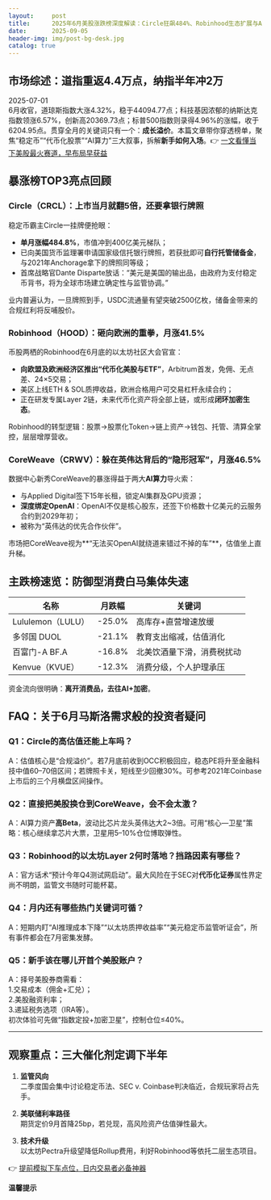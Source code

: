 ```yaml
---
layout:     post
title:      2025年6月美股涨跌榜深度解读：Circle狂飙484%、Robinhood生态扩展与AI基础设施热浪
date:       2025-09-05
header-img: img/post-bg-desk.jpg
catalog: true
---
```


## 市场综述：道指重返4.4万点，纳指半年冲2万

2025-07-01  
6月收官，道琼斯指数大涨4.32%，稳于44094.77点；科技基因浓郁的纳斯达克指数领涨6.57%，创新高20369.73点；标普500指数则录得4.96%的涨幅，收于6204.95点。贯穿全月的关键词只有一个：**成长溢价**。本篇文章带你穿透榜单，聚焦“稳定币”“代币化股票”“AI算力”三大叙事，拆解**新手如何入场**。👉 [一文看懂当下美股最火赛道，早布局早获益](https://okxdog.com/)

## 暴涨榜TOP3亮点回顾

### Circle（CRCL）：上市当月就翻5倍，还要拿银行牌照

稳定币霸主Circle一挂牌便抢眼：  
- **单月涨幅484.8%**，市值冲到400亿美元梯队；  
- 已向美国货币监理署申请国家级信托银行牌照，若获批即可**自行托管储备金**，与2021年Anchorage拿下的牌照同等级；  
- 首席战略官Dante Disparte放话：“美元是美国的输出品，由政府为支付稳定币背书，将为全球市场建立确定性与监管协调。”  

业内普遍认为，一旦牌照到手，USDC流通量有望突破2500亿枚，储备金带来的合规红利将反哺股价。

### Robinhood（HOOD）：砸向欧洲的重拳，月涨41.5%

币股两栖的Robinhood在6月底的以太坊社区大会官宣：  
- **向欧盟及欧洲经济区推出“代币化美股与ETF”**，Arbitrum首发，免佣、无点差、24×5交易；  
- 美区上线ETH & SOL质押收益，欧洲合格用户可交易杠杆永续合约；  
- 正在研发专属Layer 2链，未来代币化资产将全部上链，或形成**闭环加密生态**。  

Robinhood的转型逻辑：股票→股票化Token→链上资产→钱包、托管、清算全掌控，层层增厚营收。

### CoreWeave（CRWV）：躲在英伟达背后的“隐形冠军”，月涨46.5%

数据中心新秀CoreWeave的暴涨得益于两大**AI算力**导火索：  
- 与Applied Digital签下15年长租，锁定AI集群及GPU资源；  
- **深度绑定OpenAI**：OpenAI不仅是核心股东，还签下价格数十亿美元的云服务合约到2029年初；  
- 被称为“英伟达的优先合作伙伴”。  

市场把CoreWeave视为**“无法买OpenAI就绕道来错过不掉的车”**，估值坐上直升梯。

## 主跌榜速览：防御型消费白马集体失速

| 名称 | 月跌幅 | 关键词 |
|---|---|---|
| Lululemon（LULU） | -25.0% | 高库存+直营增速放缓 |
| 多邻国 DUOL | -21.1% | 教育支出缩减，估值消化 |
| 百富门-A BF.A | -16.8% | 北美饮酒量下滑，消费税扰动 |
| Kenvue（KVUE） | -12.3% | 消费分级，个人护理承压 |

资金流向很明确：**离开消费品，去往AI+加密**。

## FAQ：关于6月马斯洛需求般的投资者疑问

### Q1：Circle的高估值还能上车吗？
A：估值核心是“合规溢价”。若7月底前收到OCC积极回应，稳态PE将升至金融科技中值60–70倍区间；若牌照卡关，短线至少回撤30%。可参考2021年Coinbase上市后的三个月横盘区间操作。

### Q2：直接把美股换仓到CoreWeave，会不会太激？
A：AI算力资产**高Beta**，波动比芯片龙头英伟达大2~3倍。可用“核心—卫星”策略：核心继续拿芯片大票，卫星用5–10%仓位博取弹性。

### Q3：Robinhood的以太坊Layer 2何时落地？挡路因素有哪些？
A：官方话术“预计今年Q4测试网启动”。最大风险在于SEC对**代币化证券**属性界定尚不明朗，监管文书随时可能杯葛。

### Q4：月内还有哪些热门关键词可循？
A：短期内盯“AI推理成本下降”“以太坊质押收益率”“美元稳定币监管听证会”，所有事件都会在7月密集发酵。

### Q5：新手该在哪儿开首个美股账户？
A：择号美股券商需看：  
1.交易成本（佣金+汇兑）；  
2.美股融资利率；  
3.递延税务选项（IRA等）。  
初次体验可先做“指数定投+加密卫星”，控制仓位≤40%。

---

## 观察重点：三大催化剂定调下半年

1. **监管风向**  
   二季度国会集中讨论稳定币法、SEC v. Coinbase判决临近，合规玩家将占先手。  

2. **美联储利率路径**  
   期货定价9月首降25bp，若兑现，高风险资产估值弹性最大。  

3. **技术升级**  
   以太坊Pectra升级望降低Rollup费用，利好Robinhood等依托二层生态项目。

👉 [提前模拟下车点位，日内交易者必备神器](https://okxdog.com/)  

**温馨提示**